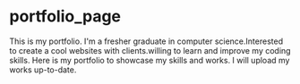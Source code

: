 # portfolio_page

This is my portfolio.
I'm a fresher graduate in computer science.Interested to create a cool websites with clients.willing to learn and improve my coding skills.
Here is my portfolio to showcase my skills and works. 
I will upload my works up-to-date.

